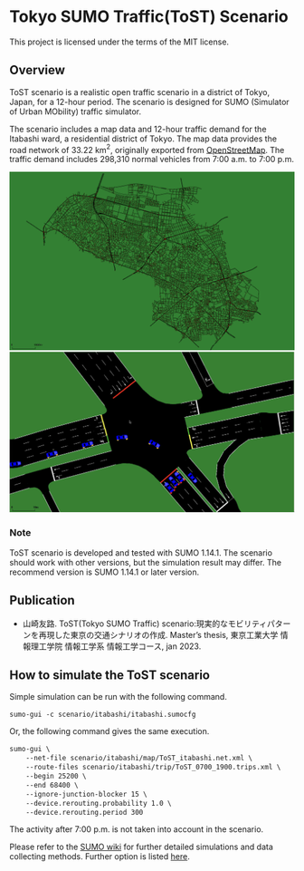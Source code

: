 # Tokyo SUMO Traffic(ToST) Scenario
This project is licensed under the terms of the MIT license.

## Overview
ToST scenario is a realistic open traffic scenario in a district of Tokyo, Japan, for a 12-hour period.
The scenario is designed for SUMO (Simulator of Urban MObility) traffic simulator.

The scenario includes a map data and 12-hour traffic demand for the Itabashi ward, a residential district of Tokyo.
The map data provides the road network of 33.22 km${}^2$, originally exported from [OpenStreetMap](https://openstreetmap.org).
The traffic demand includes 298,310 normal vehicles from 7:00 a.m. to 7:00 p.m.

![Map](Map.png)
![Simulation](Snapshot.png)

### Note
ToST scenario is developed and tested with SUMO 1.14.1.
The scenario should work with other versions, but the simulation result may differ.
The recommend version is SUMO 1.14.1 or later version.


## Publication
- 山崎友路. ToST(Tokyo SUMO Traffic) scenario:現実的なモビリティパターンを再現した東京の交通シナリオの作成. Master’s thesis, 東京工業大学 情報理工学院 情報工学系 情報工学コース, jan 2023.


## How to simulate the ToST scenario
Simple simulation can be run with the following command.
```
sumo-gui -c scenario/itabashi/itabashi.sumocfg
```
Or, the following command gives the same execution.
```
sumo-gui \
    --net-file scenario/itabashi/map/ToST_itabashi.net.xml \
    --route-files scenario/itabashi/trip/ToST_0700_1900.trips.xml \
    --begin 25200 \
    --end 68400 \
    --ignore-junction-blocker 15 \
    --device.rerouting.probability 1.0 \
    --device.rerouting.period 300
```

The activity after 7:00 p.m. is not taken into account in the scenario.

Please refer to the [SUMO wiki](https://sumo.dlr.de/docs/index.html) for further detailed simulations and data collecting methods.
Further option is listed [here](https://sumo.dlr.de/docs/sumo.html).
